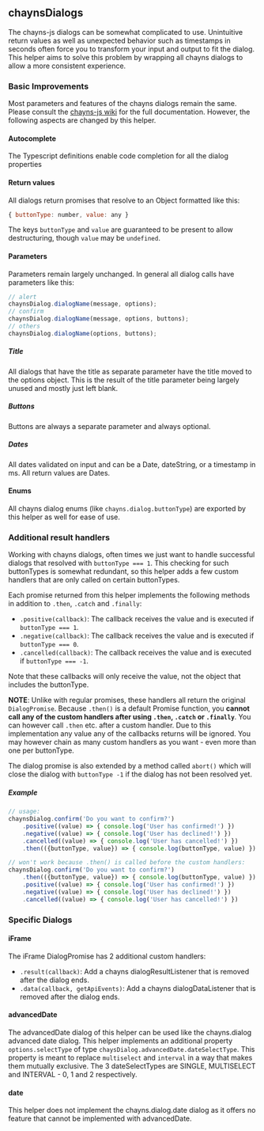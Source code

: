 ## chaynsDialogs
The chayns-js dialogs can be somewhat complicated to use.
Unintuitive return values as well as unexpected behavior such as timestamps in seconds often force you to transform your input and output to fit the dialog.
This helper aims to solve this problem by wrapping all chayns dialogs to allow a more consistent experience.

### Basic Improvements
Most parameters and features of the chayns dialogs remain the same. Please consult the [chayns-js wiki](https://github.com/TobitSoftware/chayns-js/wiki/Dialogs) for the full documentation.
However, the following aspects are changed by this helper.

#### Autocomplete
The Typescript definitions enable code completion for all the dialog properties

#### Return values
All dialogs return promises that resolve to an Object formatted like this:
```javascript
{ buttonType: number, value: any }
```
The keys `buttonType` and `value` are guaranteed to be present to allow destructuring, though `value` may be `undefined`.

#### Parameters
Parameters remain largely unchanged.
In general all dialog calls have parameters like this:
```javascript
// alert
chaynsDialog.dialogName(message, options);
// confirm
chaynsDialog.dialogName(message, options, buttons);
// others
chaynsDialog.dialogName(options, buttons);
```

##### Title
All dialogs that have the title as separate parameter have the title moved to the options object.
This is the result of the title parameter being largely unused and mostly just left blank.

##### Buttons
Buttons are always a separate parameter and always optional.

##### Dates
All dates validated on input and can be a Date, dateString, or a timestamp in ms.
All return values are Dates.

#### Enums
All chayns dialog enums (like `chayns.dialog.buttonType`) are exported by this helper as well for ease of use.

### Additional result handlers
Working with chayns dialogs, often times we just want to handle successful dialogs that resolved with `buttonType === 1`.
This checking for such buttonTypes is somewhat redundant, so this helper adds a few custom handlers that are only called on certain buttonTypes.

Each promise returned from this helper implements the following methods in addition to `.then`, `.catch` and `.finally`:
* `.positive(callback)`: The callback receives the value and is executed if `buttonType === 1`.
* `.negative(callback)`: The callback receives the value and is executed if `buttonType === 0`.
* `.cancelled(callback)`: The callback receives the value and is executed if `buttonType === -1`.

Note that these callbacks will only receive the value, not the object that includes the buttonType.

**NOTE**: Unlike with regular promises, these handlers all return the original `DialogPromise`.
Because `.then()` is a default Promise function, you **cannot call any of the custom handlers after using `.then`, `.catch` or `.finally`**.
You can however call `.then` etc. after a custom handler.
Due to this implementation any value any of the callbacks returns will be ignored.
You may however chain as many custom handlers as you want - even more than one per buttonType.

The dialog promise is also extended by a method called `abort()` which will close the dialog with `buttonType -1` if the dialog has not been resolved yet.

##### Example
```javascript
// usage:
chaynsDialog.confirm('Do you want to confirm?')
    .positive((value) => { console.log('User has confirmed!') })
    .negative((value) => { console.log('User has declined!') })
    .cancelled((value) => { console.log('User has cancelled!') })
    .then(({buttonType, value}) => { console.log(buttonType, value) })

// won't work because .then() is called before the custom handlers:
chaynsDialog.confirm('Do you want to confirm?')
    .then(({buttonType, value}) => { console.log(buttonType, value) })
    .positive((value) => { console.log('User has confirmed!') })
    .negative((value) => { console.log('User has declined!') })
    .cancelled((value) => { console.log('User has cancelled!') })
```

### Specific Dialogs

#### iFrame
The iFrame DialogPromise has 2 additional custom handlers:
* `.result(callback)`: Add a chayns dialogResultListener that is removed after the dialog ends.
* `.data(callback, getApiEvents)`: Add a chayns dialogDataListener that is removed after the dialog ends.

#### advancedDate
The advancedDate dialog of this helper can be used like the chayns.dialog advanced date dialog.
This helper implements an additional property `options.selectType` of type `chaysDialog.advancedDate.dateSelectType`.
This property is meant to replace `multiselect` and `interval` in a way that makes them mutually exclusive.
The 3 dateSelectTypes are SINGLE, MULTISELECT and INTERVAL - 0, 1 and 2 respectively.

#### date
This helper does not implement the chayns.dialog.date dialog as it offers no feature that cannot be implemented with advancedDate.
